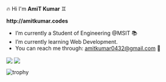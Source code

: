 :fire: Hi I'm **AmiT Kumar**
:gemini:

**__http://amitkumar.codes__**

 - I’m currently a Student of Engineering @MSIT :books:
 - I’m currently learning Web Development.
 - You can reach me through: amitkumar0432@gmail.com :email:
 
<img align="center" src="https://github-readme-stats.vercel.app/api/top-langs/?username=amitk432" />
<img align="center" src="https://github-readme-stats.vercel.app/api/?username=amitk432" /> 


![trophy](https://github-profile-trophy.vercel.app/?username=amitk432&column=3&margin-w=15&margin-h=15&no-frame=true&theme=buddhism)


